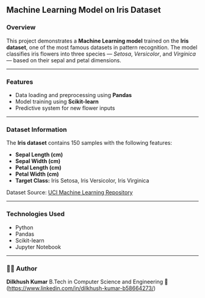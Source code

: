 ## Machine Learning Model on Iris Dataset

### Overview

This project demonstrates a **Machine Learning model** trained on the **Iris dataset**, one of the most famous datasets in pattern recognition. The model classifies iris flowers into three species — *Setosa*, *Versicolor*, and *Virginica* — based on their sepal and petal dimensions.

---

###  Features

* Data loading and preprocessing using **Pandas**
* Model training using **Scikit-learn**
* Predictive system for new flower inputs

---

### Dataset Information

The **Iris dataset** contains 150 samples with the following features:

* **Sepal Length (cm)**
* **Sepal Width (cm)**
* **Petal Length (cm)**
* **Petal Width (cm)**
* **Target Class:** Iris Setosa, Iris Versicolor, Iris Virginica

Dataset Source: [UCI Machine Learning Repository](https://archive.ics.uci.edu/ml/datasets/iris)

---

### Technologies Used

* Python
* Pandas
* Scikit-learn
* Jupyter Notebook

---

### 👨‍💻 Author

**Dilkhush Kumar**
B.Tech in Computer Science and Engineering
📧 (https://www.linkedin.com/in/dilkhush-kumar-b58664273/)
